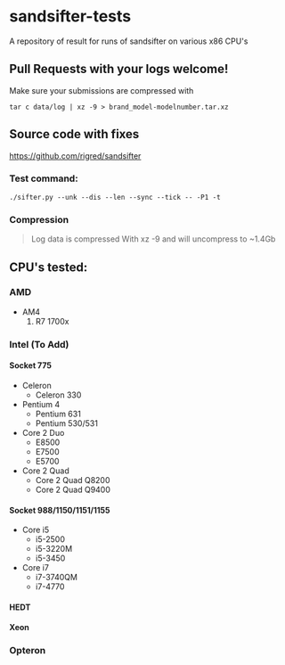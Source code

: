 # sandsifter-tests
A repository of result for runs of sandsifter on various x86 CPU's

## Pull Requests with your logs welcome!

Make sure your submissions are compressed with
```
tar c data/log | xz -9 > brand_model-modelnumber.tar.xz
```
## Source code with fixes

https://github.com/rigred/sandsifter


### Test command:
```
./sifter.py --unk --dis --len --sync --tick -- -P1 -t
```

### Compression
> Log data is compressed With xz -9 and will uncompress to ~1.4Gb

## CPU's tested:

### AMD

* AM4
    1. R7 1700x

### Intel (To Add)

#### Socket 775
* Celeron
    * Celeron 330
* Pentium 4
    * Pentium 631
    * Pentium 530/531
* Core 2 Duo
    * E8500
    * E7500
    * E5700
* Core 2 Quad
    * Core 2 Quad Q8200
    * Core 2 Quad Q9400

#### Socket 988/1150/1151/1155
* Core i5
    * i5-2500
    * i5-3220M
    * i5-3450
* Core i7
    * i7-3740QM
    * i7-4770

#### HEDT

#### Xeon

### Opteron
